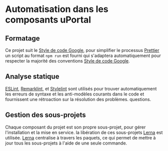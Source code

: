 # Automatisation dans les composants uPortal

## Formatage

Ce projet suit le [Style de code Google][], pour simplifier le processus
[Prettier][] un script au format `npm run` est fourni qui s'adaptera automatiquement
pour respecter la majorité des conventions [Style de code Google][].

## Analyse statique

[ESLint][], [Remarklint][], et [Stylelint][] sont utilisés pour trouver automatiquement
les erreurs de syntaxe et les anti-modèles courants dans le code et fournissent une rétroaction sur la résolution des problèmes.
questions.

## Gestion des sous-projets

Chaque composant du projet est son propre sous-projet, pour gérer l'installation et la mise en service.
la libération de ces sous-projets [Lerna][] est utilisée. [Lerna][] centralise
à travers les paquets, ce qui permet de mettre à jour tous les sous-projets à l'aide de
une seule commande.

[eslint]: https://eslint.org/
[style de code google]: https://google.github.io/styleguide/jsguide.html
[lerna]: https://lernajs.io/
[prettier]: https://prettier.io/
[remarklint]: https://github.com/remarkjs/remark-lint
[stylelint]: https://stylelint.io/
